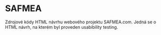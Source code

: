 # SAFMEA

Zdrojové kódy HTML návrhu webového projektu SAFMEA.com. Jedná se o HTML návrh, na kterém byl proveden usabibility testing.
